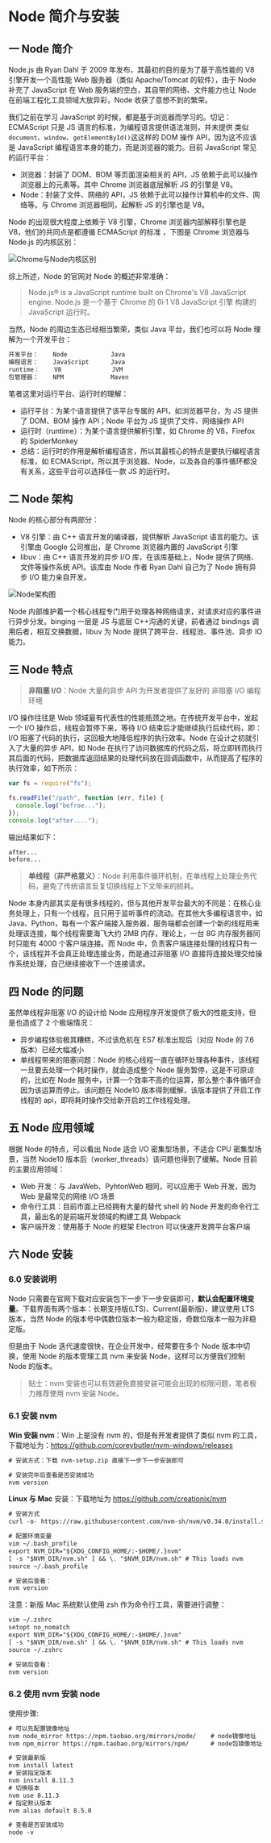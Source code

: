 # Node 简介与安装

## 一 Node 简介

Node.js 由 Ryan Dahl 于 2009 年发布，其最初的目的是为了基于高性能的 V8 引擎开发一个高性能 Web 服务器（类似 Apache/Tomcat 的软件），由于 Node 补充了 JavaScript 在 Web 服务端的空白，其自带的网络、文件能力也让 Node 在前端工程化工具领域大放异彩，Node 收获了意想不到的繁荣。

我们之前在学习 JavaScript 的时候，都是基于浏览器而学习的。切记：ECMAScript 只是 JS 语言的标准，为编程语言提供语法准则，并未提供 类似`document`、`window`、`getElementById()`这这样的 DOM 操作 API，因为这不应该是 JavaScript 编程语言本身的能力，而是浏览器的能力。目前 JavaScript 常见的运行平台：

- 浏览器：封装了 DOM、BOM 等页面渲染相关的 API，JS 依赖于此可以操作浏览器上的元素等。其中 Chrome 浏览器底层解析 JS 的引擎是 V8。
- Node：封装了文件、网络的 API，JS 依赖于此可以操作计算机中的文件、网络等。与 Chrome 浏览器相同，起解析 JS 的引擎也是 V8。

Node 的出现很大程度上依赖于 V8 引擎，Chrome 浏览器内部解释引擎也是 V8，他们的共同点是都遵循 ECMAScript 的标准 ，下图是 Chrome 浏览器与 Node.js 的内核区别：

![Chrome与Node内核区别](../images/node/01-01.svg)

综上所述，Node 的官网对 Node 的概述非常准确：

> Node.js® is a JavaScript runtime built on Chrome's V8 JavaScript engine.
> Node.js 是一个基于 Chrome 的 0i·1 V8 JavaScript 引擎 构建的 JavaScript 运行时。

当然，Node 的周边生态已经相当繁荣，类似 Java 平台，我们也可以将 Node 理解为一个开发平台：

```txt
开发平台：    Node            Java
编程语言：    JavaScript      Java
runtime：    V8              JVM
包管理器：    NPM             Maven
```

笔者这里对运行平台、运行时的理解：

- 运行平台：为某个语言提供了该平台专属的 API，如浏览器平台，为 JS 提供了 DOM、BOM 操作 API；Node 平台为 JS 提供了文件、网络操作 API
- 运行时（runtime）：为某个语言提供解析引擎，如 Chrome 的 V8，Firefox 的 SpiderMonkey
- 总结：运行时的作用是解析编程语言，所以其最核心的特点是要执行编程语言标准，如 ECMAScript，所以其于浏览器、Node，以及各自的事件循环都没有关系，这些平台可以选择任一款 JS 的运行时。

## 二 Node 架构

Node 的核心部分有两部分：

- V8 引擎：由 C++ 语言开发的编译器，提供解析 JavaScript 语言的能力。该引擎由 Google 公司推出，是 Chrome 浏览器内置的 JavaScript 引擎
- libuv：由 C++ 语言开发的异步 I/O 库，在该库基础上，Node 提供了网络、文件等操作系统 API。该库由 Node 作者 Ryan Dahl 自己为了 Node 拥有异步 I/O 能力亲自开发。

![Node架构图](/images/JavaScript/node-01.png)

Node 内部维护着一个核心线程专门用于处理各种网络请求，对请求对应的事件进行异步分发。binging 一层是 JS 与底层 C++沟通的关键，前者通过 bindings 调用后者，相互交换数据，libuv 为 Node 提供了跨平台、线程池、事件池、异步 IO 能力。

## 三 Node 特点

> **非阻塞 I/O**：Node 大量的异步 API 为开发者提供了友好的 非阻塞 I/O 编程环境

I/O 操作往往是 Web 领域最有代表性的性能瓶颈之地。在传统开发平台中，发起一个 I/O 操作后，线程会暂停下来，等待 I/O 结束后才能继续执行后续代码，即：I/O 阻塞了代码的执行，这回极大地降低程序的执行效率。Node 在设计之初就引入了大量的异步 API，如 Node 在执行了访问数据库的代码之后，将立即转而执行其后面的代码，把数据库返回结果的处理代码放在回调函数中，从而提高了程序的执行效率，如下所示：

```js
var fs = require("fs");

fs.readFile("/path", function (err, file) {
  console.log("befroe...");
});
console.log("after....");
```

输出结果如下：

```txt
after...
before...
```

> **单线程（非严格意义）**：Node 利用事件循环机制，在单线程上处理业务代码，避免了传统语言反复切换线程上下文带来的损耗。

Node 本身内部其实是有很多线程的，但与其他开发平台最大的不同是：在核心业务处理上，只有一个线程，且只用于监听事件的流动。在其他大多编程语言中，如 Java、Python，每有一个客户端接入服务器，服务端都会创建一个新的线程用来处理该连接，每个线程需要海飞大约 2MB 内存，理论上，一台 8G 内存服务器同时只能有 4000 个客户端连接。而 Node 中，负责客户端连接处理的线程只有一个，该线程并不会真正处理连接业务，而是通过非阻塞 I/O 直接将连接处理交给操作系统处理，自己继续接收下一个连接请求。

## 四 Node 的问题

虽然单线程非阻塞 I/O 的设计给 Node 应用程序开发提供了极大的性能支持，但是也造成了 2 个极端情况：

- 异步编程体验极其糟糕，不过该危机在 ES7 标准出现后（对应 Node 的 7.6 版本）已经大幅减小
- 单线程带来的阻塞问题：Node 的核心线程一直在循环处理各种事件，该线程一旦要去处理一个耗时操作，就会造成整个 Node 服务暂停，这是不可原谅的，比如在 Node 服务中，计算一个效率不高的位运算，那么整个事件循环会因为该运算而停止。该问题在 Node10 版本得到缓解，该版本提供了开启工作线程的 api，即将耗时操作交给新开启的工作线程处理。

## 五 Node 应用领域

根据 Node 的特点，可以看出 Node 适合 I/O 密集型场景，不适合 CPU 密集型场景，当然 Node10 版本后（worker_threads）该问题也得到了缓解。Node 目前的主要应用领域：

- Web 开发：与 JavaWeb、PyhtonWeb 相同，可以应用于 Web 开发，因为 Web 是最常见的网络 I/O 场景
- 命令行工具：目前市面上已经拥有大量的替代 shell 的 Node 开发的命令行工具，最出名的是前端开发领域的构建工具 Webpack
- 客户端开发：使用基于 Node 的框架 Electron 可以快速开发跨平台客户端

## 六 Node 安装

### 6.0 安装说明

Node 只需要在官网下载对应安装包下一步下一步安装即可，**默认会配置环境变量**。下载界面有两个版本：长期支持版(LTS)、Current(最新版)，建议使用 LTS 版本，当然 Node 的版本号中偶数位版本一般为稳定版，奇数位版本一般为非稳定版。

但是由于 Node 迭代速度很快，在企业开发中，经常要在多个 Node 版本中切换，使用 Node 的版本管理工具 nvm 来安装 Node，这样可以方便我们控制 Node 的版本。

> 贴士：nvm 安装也可以有效避免直接安装可能会出现的权限问题，笔者极力推荐使用 nvm 安装 Node。

### 6.1 安装 nvm

**Win 安装 nvm**：Win 上是没有 nvm 的，但是有开发者提供了类似 nvm 的工具，下载地址为：<https://github.com/coreybutler/nvm-windows/releases>

```txt
# 安装方式：下载 nvm-setup.zip 直接下一步下一步安装即可

# 安装完毕后查看是否安装成功
nvm version
```

**Linux 与 Mac** 安装：下载地址为 <https://github.com/creationix/nvm>

```txt
# 安装方式
curl -o- https://raw.githubusercontent.com/nvm-sh/nvm/v0.34.0/install.sh | bash

# 配置环境变量
vim ~/.bash_profile
export NVM_DIR="${XDG_CONFIG_HOME/:-$HOME/.}nvm"
[ -s "$NVM_DIR/nvm.sh" ] && \. "$NVM_DIR/nvm.sh" # This loads nvm
source ~/.bash_profile

# 安装后查看：
nvm version
```

注意：新版 Mac 系统默认使用 zsh 作为命令行工具，需要进行调整：

```txt
vim ~/.zshrc
setopt no_nomatch
export NVM_DIR="${XDG_CONFIG_HOME/:-$HOME/.}nvm"
[ -s "$NVM_DIR/nvm.sh" ] && \. "$NVM_DIR/nvm.sh" # This loads nvm
source ~/.zshrc

# 安装后查看：
nvm version
```

### 6.2 使用 nvm 安装 node

使用步骤:

```txt
# 可以先配置镜像地址
nvm node_mirror https://npm.taobao.org/mirrors/node/    # node镜像地址
nvm npm_mirror https://npm.taobao.org/mirrors/npm/      # node包镜像地址

# 安装最新版
nvm install latest
# 安装指定版本
nvm install 8.11.3
# 切换版本
nvm use 8.11.3
# 指定默认版本
nvm alias default 8.5.0

# 查看是否安装成功
node -v
```
